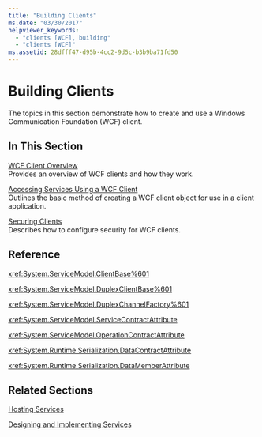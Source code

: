 ```yaml
---
title: "Building Clients"
ms.date: "03/30/2017"
helpviewer_keywords: 
  - "clients [WCF], building"
  - "clients [WCF]"
ms.assetid: 28dfff47-d95b-4cc2-9d5c-b3b9ba71fd50
---
```

# Building Clients
The topics in this section demonstrate how to create and use a Windows Communication Foundation (WCF) client.  
  
## In This Section  
 [WCF Client Overview](../../../docs/framework/wcf/wcf-client-overview.md)  
 Provides an overview of WCF clients and how they work.  
  
 [Accessing Services Using a WCF Client](../../../docs/framework/wcf/accessing-services-using-a-wcf-client.md)  
 Outlines the basic method of creating a WCF client object for use in a client application.  
  
 [Securing Clients](../../../docs/framework/wcf/securing-clients.md)  
 Describes how to configure security for WCF clients.  
  
## Reference  
 <xref:System.ServiceModel.ClientBase%601>  
  
 <xref:System.ServiceModel.DuplexClientBase%601>  
  
 <xref:System.ServiceModel.DuplexChannelFactory%601>  
  
 <xref:System.ServiceModel.ServiceContractAttribute>  
  
 <xref:System.ServiceModel.OperationContractAttribute>  
  
 <xref:System.Runtime.Serialization.DataContractAttribute>  
  
 <xref:System.Runtime.Serialization.DataMemberAttribute>  
  
## Related Sections  
 [Hosting Services](../../../docs/framework/wcf/hosting-services.md)  
  
 [Designing and Implementing Services](../../../docs/framework/wcf/designing-and-implementing-services.md)
